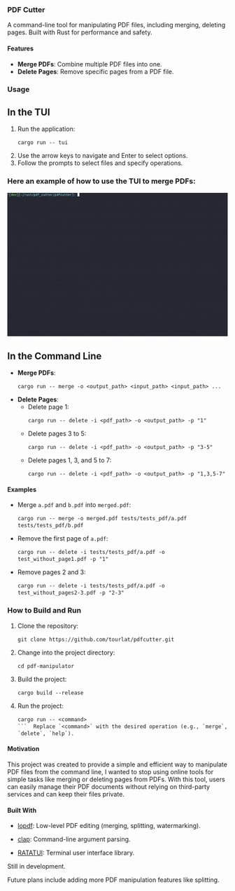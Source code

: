 ### PDF Cutter

A command-line tool for manipulating PDF files, including merging, deleting pages. Built with Rust for performance and safety.

#### Features

- **Merge PDFs**: Combine multiple PDF files into one.
- **Delete Pages**: Remove specific pages from a PDF file.

### Usage

## In the TUI

1. Run the application:
   ```
   cargo run -- tui
   ```
2. Use the arrow keys to navigate and Enter to select options.
3. Follow the prompts to select files and specify operations.

### Here an example of how to use the TUI to merge PDFs:

![TUI Merge Example](tests/pdfcutter-gif.gif)


## In the Command Line
- **Merge PDFs**:
  ```
  cargo run -- merge -o <output_path> <input_path> <input_path> ...
  ```
- **Delete Pages**:
    - Delete page 1:
        ```
        cargo run -- delete -i <pdf_path> -o <output_path> -p "1"
        ```
    - Delete pages 3 to 5:
        ```
        cargo run -- delete -i <pdf_path> -o <output_path> -p "3-5"
        ```
    - Delete pages 1, 3, and 5 to 7:
        ```
        cargo run -- delete -i <pdf_path> -o <output_path> -p "1,3,5-7"

        ```
#### Examples

- Merge `a.pdf` and `b.pdf` into `merged.pdf`:
  ```
  cargo run -- merge -o merged.pdf tests/tests_pdf/a.pdf tests/tests_pdf/b.pdf
  ```
- Remove the first page of `a.pdf`:
  ```
  cargo run -- delete -i tests/tests_pdf/a.pdf -o test_without_page1.pdf -p "1"
  ```
- Remove pages 2 and 3:
  ```
  cargo run -- delete -i tests/tests_pdf/a.pdf -o test_without_pages2-3.pdf -p "2-3"
  ```


### How to Build and Run

1. Clone the repository:
   ```
   git clone https://github.com/tourlat/pdfcutter.git
   ```
2. Change into the project directory:
   ```
   cd pdf-manipulator
   ```
3. Build the project:
   ```
   cargo build --release
   ```
4. Run the project:
   ```
   cargo run -- <command>
   ```  Replace `<command>` with the desired operation (e.g., `merge`, `delete`, `help`).

#### Motivation

This project was created to provide a simple and efficient way to manipulate PDF files from the command line, I wanted to stop using online tools for simple tasks like merging or deleting pages from PDFs. With this tool, users can easily manage their PDF documents without relying on third-party services and can keep their files private.

#### Built With

- [lopdf](https://crates.io/crates/lopdf): Low-level PDF editing (merging, splitting, watermarking).

- [clap](https://crates.io/crates/clap): Command-line argument parsing.

- [RATATUI](https://crates.io/crates/ratatui): Terminal user interface library.


Still in development. 

Future plans include adding more PDF manipulation features like splitting.